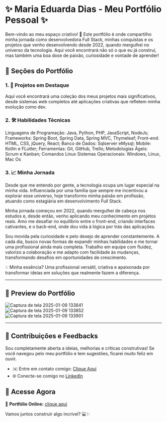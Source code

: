 
# ✨ **Maria Eduarda Dias - Meu Portfólio Pessoal** ✨  


Bem-vindo ao meu espaço criativo! 🚀 Este portfólio é onde compartilho minha jornada como desenvolvedora Full Stack, minhas conquistas e os projetos que venho desenvolvendo desde 2022, quando mergulhei no universo da tecnologia. Aqui você encontrará não só o que eu já construí, mas também uma boa dose de paixão, curiosidade e vontade de aprender!  


## 📂 **Seções do Portfólio**  

### 1. 🌟 **Projetos em Destaque**  
Aqui você encontrará uma coleção dos meus projetos mais significativos, desde sistemas web completos até aplicações criativas que refletem minha evolução como dev.  

### 2. 🛠️ **Habilidades Técnicas**  
Linguagens de Programação: Java, Python, PHP, JavaScript,
NodeJs;
Frameworks: Spring Boot, Spring Data, Spring MVC, Thymeleaf;
Front-end: HTML, CSS, jQuery, React;
Banco de Dados: Sqlserver eMysql;
Mobile: Kotlin e FLutter;
Ferramentas: Git, GitHub, Trello;
Metodologias Ágeis: Scrum e Kanban;
Comandos Linux Sistemas Operacionais: Windows, Linux, Mac Os


### 3. 📈 **Minha Jornada**  

Desde que me entendo por gente, a tecnologia ocupa um lugar especial na minha vida. Influenciada por uma família que sempre me incentivou a explorar esse universo, hoje transformo minha paixão em profissão, atuando como estagiária em desenvolvimento Full Stack.

Minha jornada começou em 2022, quando mergulhei de cabeça nos estudos e, desde então, venho aplicando meu conhecimento em projetos reais. Amo me desafiar no equilíbrio entre o front-end, criando interfaces cativantes, e o back-end, onde dou vida à lógica por trás das aplicações.

Sou movida pela curiosidade e pelo desejo de aprender constantemente. A cada dia, busco novas formas de expandir minhas habilidades e me tornar uma profissional ainda mais completa. Trabalho em equipe com fluidez, valorizo a colaboração e me adapto com facilidade às mudanças, transformando desafios em oportunidades de crescimento.

💡 Minha essência? Uma profissional versátil, criativa e apaixonada por transformar ideias em soluções que realmente fazem a diferença.



---

## 🌈 **Preview do Portfólio**  
![Captura de tela 2025-01-09 133841](https://github.com/user-attachments/assets/4743000d-18eb-429b-9457-d430e30744bf)
 ![Captura de tela 2025-01-09 133852](https://github.com/user-attachments/assets/0f0641be-150b-4dbb-be23-5b3c838eb46e)
 ![Captura de tela 2025-01-09 133901](https://github.com/user-attachments/assets/e2d21612-2eeb-4fef-80dd-2fdcef1fed05)



---

## 🤝 **Contribuições e Feedbacks**  
Sou completamente aberta a ideias, melhorias e críticas construtivas! Se você navegou pelo meu portfólio e tem sugestões, ficarei muito feliz em ouvir.  

- ✉️ Entre em contato comigo: [Clique Aqui](m.eduardadasilvadias4@gmail.com)  
- 🌐 Conecte-se comigo no [LinkedIn]([https://linkedin.com/in/seu-perfil](https://www.linkedin.com/in/eduarda-dias-723a7820b/))  

## 🌟 **Acesse Agora**  
📌 **Portfólio Online:** [clique aqui]([https://seu-link-do-portfolio.com](https://github.com/Diaseduarda01/projeto-portifolio/site/))  

Vamos juntos construir algo incrível? 💻✨  

